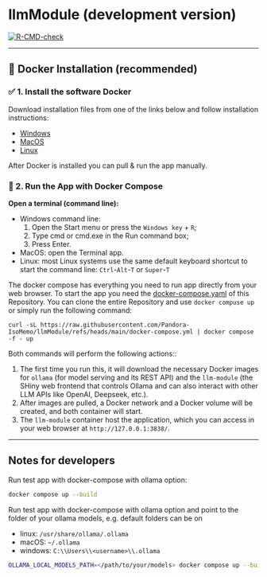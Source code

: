 # llmModule (development version)

<!-- badges: start -->
[![R-CMD-check](https://github.com/Pandora-IsoMemo/llmModule/actions/workflows/R-CMD-check.yaml/badge.svg)](https://github.com/Pandora-IsoMemo/llmModule/actions/workflows/R-CMD-check.yaml)
<!-- badges: end -->

---

## 🧠 Docker Installation (recommended)

### ✅ 1. Install the software Docker

Download installation files from one of the links below and follow installation
instructions:

* [Windows](https://docs.docker.com/desktop/windows/install/)
* [MacOS](https://docs.docker.com/desktop/install/mac-install/)
* [Linux](https://docs.docker.com/desktop/install/linux-install/)

After Docker is installed you can pull & run the app manually.

### 🚀 2. Run the App with Docker Compose

**Open a terminal (command line):**

- Windows command line: 
   1. Open the Start menu or press the `Windows key` + `R`; 
   2. Type cmd or cmd.exe in the Run command box;
   3. Press Enter.
- MacOS: open the Terminal app.
- Linux: most Linux systems use the same default keyboard shortcut to start the
  command line: `Ctrl`-`Alt`-`T` or `Super`-`T`

The docker compose has everything you need to run app directly from your web browser. To start the app you 
need the [docker-compose.yaml](https://github.com/Pandora-IsoMemo/llmModule/blob/main/docker-compose.yml) of this
Repository. You can clone the entire Repository and use `docker compuse up` or simply run the following command:

```
curl -sL https://raw.githubusercontent.com/Pandora-IsoMemo/llmModule/refs/heads/main/docker-compose.yml | docker compose -f - up
```

Both commands will perform the following actions::

1. The first time you run this, it will download the necessary Docker images for `ollama` (for model serving and its 
   REST API) and the `llm-module` (the SHiny web frontend that controls Ollama and can also interact with other LLM APIs
   like OpenAI, Deepseek, etc.).
2. After images are pulled, a Docker network and a Docker volume will be created, and both container will start.
3. The `llm-module` container host the application, which you can access in your web browser at `http://127.0.0.1:3838/`.

----

## Notes for developers

Run test app with docker-compose with ollama option:

```bash
docker compose up --build
```

Run test app with docker-compose with ollama option and point to the folder of your ollama models, e.g. default folders can be on

- linux: `/usr/share/ollama/.ollama`
- macOS: `~/.ollama`
- windows: `C:\\Users\\<username>\\.ollama`

```bash
OLLAMA_LOCAL_MODELS_PATH=</path/to/your/models> docker compose up --build
```

